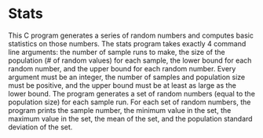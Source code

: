 # Stats

This C program generates a series of random numbers and
computes basic statistics on those numbers. The stats program takes exactly 4 command line arguments: the
number of sample runs to make, the size of the population (# of random values) for each
sample, the lower bound for each random number, and the upper bound for each random
number. Every argument must be an integer, the number of samples and population size must
be positive, and the upper bound must be at least as large as the lower bound.
The program generates a set of random numbers (equal to the population size) for each
sample run. For each set of random numbers, the program prints the sample number, the
minimum value in the set, the maximum value in the set, the mean of the set, and the
population standard deviation of the set.
